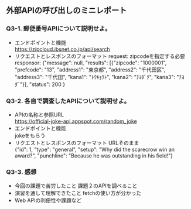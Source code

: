 ## 外部APIの呼び出しのミニレポート
### Q3-1. 郵便番号APIについて説明せよ。
* エンドポイントと機能  
  https://zipcloud.ibsnet.co.jp/api/search
* リクエストとレスポンスのフォーマット
  request: zipcodeを指定する必要  
  responsor:   {"message": null, "results": [{"zipcode": "1000001", "prefcode": "13",
  "address1": "東京都", "address2": "千代田区", "address3": "千代田", "kana1": "ﾄｳｷｮｳﾄ",
  "kana2": "ﾁﾖﾀﾞｸ", "kana3": "ﾁﾖﾀﾞ"}], "status": 200 }
### Q3-2. 各自で調査したAPIについて説明せよ。
* APIの名称と参照URL  
  https://official-joke-api.appspot.com/random_joke
* エンドポイントと機能  
  jokeをもらう
* リクエストとレスポンスのフォーマット
  URLそのまま  
  {"id": 1, "type": "general", "setup": "Why did the scarecrow win an award?",
  "punchline": "Because he was outstanding in his field!"}
### Q3-3. 感想
* 今回の課題で苦労したこと
  課題２のAPIを調べること
* 演習を通して理解できたこと
  fetchの使い方が分かった
* Web APIの利便性や課題など

